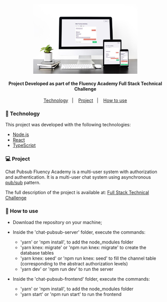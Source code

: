 <p align="center">
    <img alt="Chat Pubsub" title="#chat-pubsub" src=".github/chat-pubsub.jpg" width="65%" />
</p>

<h4 align="center">
  Project Developed as part of the Fluency Academy Full Stack Technical Challenge
</h4>

<p align="center">
  <a href="#-technology">Technology</a>&nbsp;&nbsp;&nbsp;|&nbsp;&nbsp;&nbsp;
  <a href="#-project">Project</a>&nbsp;&nbsp;&nbsp;|&nbsp;&nbsp;&nbsp;
  <a href="#-how-to-use">How to use</a>
</p>

### 🚀 Technology

This project was developed with the following technologies:

- [Node.js](https://nodejs.org/en/)
- [React](https://reactjs.org)
- [TypeScript](https://www.typescriptlang.org/)

### 💻 Project

Chat Pubsub Fluency Academy is a multi-user system with authorization and authentication. It is a multi-user chat system using asynchronous [pub/sub](https://en.wikipedia.org/wiki/Publish%E2%80%93subscribe_pattern) pattern.

The full description of the project is available at: [Full Stack Technical Challenge](https://www.notion.so/Full-Stack-Backend-Frontend-5477ce83b51b4a44bd9528c50b48ed49)

### 🤔 How to use

- Download the repository on your machine;

- Inside the 'chat-pubsub-server' folder, execute the commands:

  - 'yarn' or 'npm install', to add the node_modules folder
  - 'yarn knex: migrate' or 'npm run knex: migrate' to create the database tables
  - 'yarn knex: seed' or 'npm run knex: seed' to fill the channel table (corresponding to the abstract authorization levels)
  - 'yarn dev' or 'npm run dev' to run the server

- Inside the 'chat-pubsub-frontend' folder, execute the commands:
  - 'yarn' or 'npm install', to add the node_modules folder
  - 'yarn start' or 'npm run start' to run the frontend
